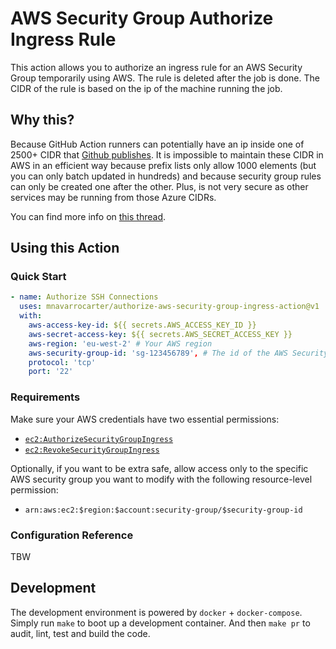 # AWS Security Group Authorize Ingress Rule

This action allows you to authorize an ingress rule for an AWS Security Group temporarily using AWS. 
The rule is deleted after the job is done. The CIDR of the rule is based on the ip of the machine running the
job.

## Why this?

Because GitHub Action runners can potentially have an ip inside one of 2500+ CIDR that [Github publishes][meta].
It is impossible to maintain these CIDR in AWS in an efficient way because prefix lists only allow 1000 elements
(but you can only batch updated in hundreds) and because security group rules can only be created one
after the other. Plus, is not very secure as other services may be running from those Azure CIDRs.

You can find more info on [this thread][thread].

## Using this Action

### Quick Start

```yaml
- name: Authorize SSH Connections
  uses: mnavarrocarter/authorize-aws-security-group-ingress-action@v1
  with:
    aws-access-key-id: ${{ secrets.AWS_ACCESS_KEY_ID }}
    aws-secret-access-key: ${{ secrets.AWS_SECRET_ACCESS_KEY }}
    aws-region: 'eu-west-2' # Your AWS region
    aws-security-group-id: 'sg-123456789', # The id of the AWS Security Group where you want the rule to be created.
    protocol: 'tcp'
    port: '22'
```

### Requirements

Make sure your AWS credentials have two essential permissions:
- [`ec2:AuthorizeSecurityGroupIngress`][authorize]
- [`ec2:RevokeSecurityGroupIngress`][revoke]

Optionally, if you want to be extra safe, allow access only to the specific AWS security group you want to modify
with the following resource-level permission:
- `arn:aws:ec2:$region:$account:security-group/$security-group-id`

### Configuration Reference

TBW

## Development

The development environment is powered by `docker` + `docker-compose`. Simply run `make` to boot up a development
container. And then `make pr` to audit, lint, test and build the code.

[thread]: https://github.com/orgs/community/discussions/26719
[meta]: https://api.github.com/meta
[authorize]: https://iam.cloudonaut.io/reference/ec2/AuthorizeSecurityGroupIngress.html
[revoke]: https://iam.cloudonaut.io/reference/ec2/RevokeSecurityGroupIngress.html